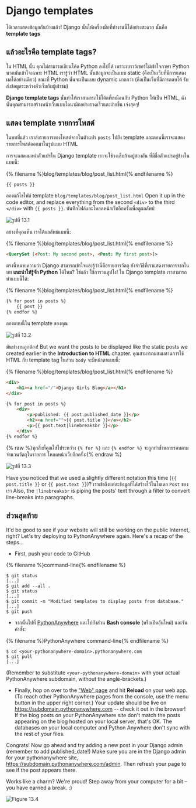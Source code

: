 # Django templates

ได้เวลาแสดงข้อมูลกันบ้างแล้ว! Django นั้นให้เครื่องมือที่ทำงานนี้ได้อย่างสะดวก นั้นคือ **template tags**

## แล้วอะไรคือ template tags?

ใน HTML นั้น คุณไม่สามารถเขียนโค้ด Python ลงไปได้ เพราะเบราว์เซอร์ไม่เข้าใจภาษา Python พวกมันเข้าใจเฉพาะ HTML เรารู้ว่า HTML นั้นข้อมูลจะเป็นแบบ static (คือเป็นเว็บที่มีการแสดงผลได้อย่างเดียว) ขณะที่ Python นั้นจะเป็นแบบ dynamic มากกว่า (คือเป็นเว็บที่มีการตอบโต้ รับส่งข้อมูลระหว่างตัวเว็บกับผู้เข้าชม)

**Django template tags** นั้นทำให้เราสามารถใช้โค้ดที่เหมือนกับ Python ให้เป็น HTML, ดังนั้นคุณสามารถสร้างหน้าเว็บแบบไดนามิกอย่างรวดเร็วและง่ายขึ้น เจ๋งสุดๆ!

## แสดง template รายการโพสต์

ในบทที่แล้ว เราส่งรายการของโพสต์จากในตัวแปร `posts` ไปยัง template และตอนนี้เราจะแสดงรายการโพสต์ออกมาในรูปแบบ HTML

การจะแสดงผลค่าตัวแปรใน Django template เราจะใช้วงเล็บก้ามปูสองอัน ที่มีชื่อตัวแปรอยู่ข้างใน แบบนี้:

{% filename %}blog/templates/blog/post_list.html{% endfilename %}

```html
{{ posts }}
```

ลองแก้ไขไฟล์ template `blog/templates/blog/post_list.html` Open it up in the code editor, and replace everything from the second `<div>` to the third `</div>` with `{{ posts }}`. บันทึกไฟล์และโหลดหน้าเว็บอีกครั้งเพื่อดูผลลัพธ์:

![รูปที่ 13.1](images/step1.png)

อย่างที่คุณเห็น เราได้ผลลัพธ์แบบนี้:

{% filename %}blog/templates/blog/post_list.html{% endfilename %}

```html
<QuerySet [<Post: My second post>, <Post: My first post>]>
```

ตรงนี้หมายความว่า Django สามารถเข้าใจและรู้ว่านี่คือรายการวัตถุ ยังจำวิธีที่เราแสดงรายการจากในบท **แนะนำให้รู้จัก Python** ได้ไหม? ใช่แล้ว ใช้การวนลูปไง! ใน Django template เราสามารถทำแบบนี้ได้:

{% filename %}blog/templates/blog/post_list.html{% endfilename %}

```html
{% for post in posts %}
    {{ post }}
{% endfor %}
```

ลองแบบนี้ใน template ของคุณ

![รูปที่ 13.2](images/step2.png)

มันทำงานถูกต้อง! But we want the posts to be displayed like the static posts we created earlier in the **Introduction to HTML** chapter. คุณสามารถผสมผสานการใช้ HTML กับ template tag ในส่วน `body` จะมีหน้าตาแบบนี้:

{% filename %}blog/templates/blog/post_list.html{% endfilename %}

```html
<div>
    <h1><a href="/">Django Girls Blog</a></h1>
</div>

{% for post in posts %}
    <div>
        <p>published: {{ post.published_date }}</p>
        <h2><a href="">{{ post.title }}</a></h2>
        <p>{{ post.text|linebreaksbr }}</p>
    </div>
{% endfor %}
```

{% raw %}ทุกสิ่งที่คุณใส่ไประหว่าง `{% for %}` และ `{% endfor %}` จะถูกทำซ้ำหลายรอบตามจำนวนวัตถุในรายการ โหลดหน้าเว็บอีกครั้ง:{% endraw %}

![รูปที่ 13.3](images/step3.png)

Have you noticed that we used a slightly different notation this time (`{{ post.title }}` or `{{ post.text }}`)? เราเข้าถึงแต่ละข้อมูลที่ได้สร้างไว้ในโมเดล `Post` ของเรา Also, the `|linebreaksbr` is piping the posts' text through a filter to convert line-breaks into paragraphs.

## ส่วนสุดท้าย

It'd be good to see if your website will still be working on the public Internet, right? Let's try deploying to PythonAnywhere again. Here's a recap of the steps…

* First, push your code to GitHub

{% filename %}command-line{% endfilename %}

    $ git status
    [...]
    $ git add --all .
    $ git status
    [...]
    $ git commit -m "Modified templates to display posts from database."
    [...]
    $ git push
    

* จากนั้นไปที่ [PythonAnywhere](https://www.pythonanywhere.com/consoles/) และไปยังส่วน **Bash console** (หรือเปิดอันใหม่) และรันคำสั่ง:

{% filename %}PythonAnywhere command-line{% endfilename %}

    $ cd <your-pythonanywhere-domain>.pythonanywhere.com
    $ git pull
    [...]
    

(Remember to substitute `<your-pythonanywhere-domain>` with your actual PythonAnywhere subdomain, without the angle-brackets.)

* Finally, hop on over to the ["Web" page](https://www.pythonanywhere.com/web_app_setup/) and hit **Reload** on your web app. (To reach other PythonAnywhere pages from the console, use the menu button in the upper right corner.) Your update should be live on https://subdomain.pythonanywhere.com -- check it out in the browser! If the blog posts on your PythonAnywhere site don't match the posts appearing on the blog hosted on your local server, that's OK. The databases on your local computer and Python Anywhere don't sync with the rest of your files.

Congrats! Now go ahead and try adding a new post in your Django admin (remember to add published_date!) Make sure you are in the Django admin for your pythonanywhere site, https://subdomain.pythonanywhere.com/admin. Then refresh your page to see if the post appears there.

Works like a charm? We're proud! Step away from your computer for a bit – you have earned a break. :)

![Figure 13.4](images/donut.png)
